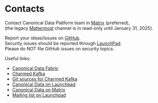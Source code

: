 # Contacts

Contact Canonical Data Platform team in [Matrix](https://matrix.to/#/#charmhub-data-platform:ubuntu.com) (preferred),<br/>(the legacy [Mattermost](https://chat.charmhub.io/charmhub/channels/data-platform) channel is in read-only until January 31, 2025).

Report your ideas/issues on [GitHub](https://github.com/canonical/kafka-operator/issues/new).</br>
Security issues should be reported through [LaunchPad](https://wiki.ubuntu.com/DebuggingSecurity#How%20to%20File).</br>Please do NOT file GitHub issues on security topics. 

Useful links:
* [Canonical Data Fabric](https://ubuntu.com/data/)
* [Charmed Kafka](https://charmhub.io/kafka)
* [Git sources for Charmed Kafka](https://github.com/canonical/kafka-operator)
* [Canonical Data on Launchpad](https://launchpad.net/~data-platform)
* [Canonical Data on Matrix](https://matrix.to/#/#charmhub-data-platform:ubuntu.com) 
* [Mailing list on Launchpad](https://lists.launchpad.net/data-platform/)